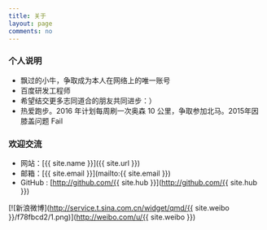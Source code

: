 ```yaml
---
title: 关于
layout: page
comments: no
---
```


### 个人说明

* 飘过的小牛，争取成为本人在网络上的唯一账号
* 百度研发工程师
* 希望结交更多志同道合的朋友共同进步：）
* 热爱跑步。2016 年计划每周刷一次奥森 10 公里，争取参加北马。2015年因膝盖问题 Fail

### 欢迎交流

* 网站：[{{ site.name }}]({{ site.url }})
* 邮箱：[{{ site.email }}](mailto:{{ site.email }})
* GitHub : [http://github.com/{{ site.hub }}](http://github.com/{{ site.hub }})

[![新浪微博](http://service.t.sina.com.cn/widget/qmd/{{ site.weibo }}/f78fbcd2/1.png)](http://weibo.com/u/{{ site.weibo }})
